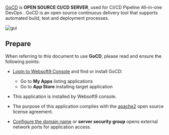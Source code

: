 [GoCD](https://www.gocd.org) is **OPEN SOURCE CI/CD SERVER**, used for CI/CD Pipeline All-in-one DevOps . GoCD is an open source continuous delivery tool that supports automated build, test and deployment processes.


![gui](https://libs.websoft9.com/Websoft9/DocsPicture/zh/gocd/gocd-gui-websoft9.png)


## Prepare

When referring to this document to use **GoCD**, please read and ensure the following points:

- [Login to Websoft9 Console](./login-console) and find or install GoCD:
  - Go to **My Apps** listing applications 
  - Go to **App Store** installing target application

- This application is installed by Websoft9 console.


- The purpose of this application complies with the [apache2](https://opensource.org/licenses/Apache-2.0) open source license agreement.


- [Configure the domain name](./domain-set) or **server security group** opens external network ports for application access.